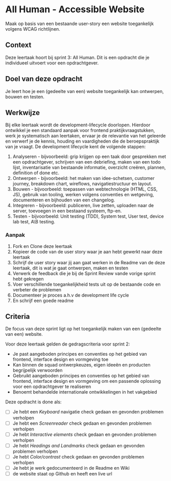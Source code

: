 # All Human - Accessible Website

Maak op basis van een bestaande user-story een website toegankelijk volgens WCAG richtlijnen.
 
## Context

Deze leertaak hoort bij sprint 3: All Human. Dit is een opdracht die je individueel uitvoert voor een opdrachtgever.

## Doel van deze opdracht

Je leert hoe je een (gedeelte van een) website toegankelijk kan ontwerpen, bouwen en testen.

## Werkwijze

Bij elke leertaak wordt de development-lifecycle doorlopen. Hierdoor ontwikkel je een standaard aanpak voor frontend praktijkvraagstukken, werk je systematisch aan leertaken, ervaar je de relevantie van het geleerde en verwerf je de kennis, houding en vaardigheden die de beroepspraktijk van je vraagt.
De development lifecycle kent de volgende stappen:

1. Analyseren - bijvoorbeeld: grip krijgen op een taak door gesprekken met een opdrachtgever, schrijven van een debriefing, maken van een todo lijst, inventarisatie van bestaande informatie, overzicht creëren, plannen, definition of done etc.
2. Ontwerpen - bijvoorbeeld: het maken van idee-schetsen, customer journey, breakdown chart, wireflows, navigatiestructuur en layout.
3. Bouwen - bijvoorbeeld: toepassen van webtechnologie (HTML, CSS, JS), gebruik van tooling, werken volgens conventies en wetgeving, documenteren en bijhouden van een changelog.
4. Integreren - bijvoorbeeld: publiceren, live zetten, uploaden naar de server, toevoegen in een bestaand systeem, ftp-en.
5. Testen - bijvoorbeeld: Unit testing (TDD), System test, User test, device lab test, A\B testing.

### Aanpak

1. Fork en Clone deze leertaak
2. Kopieer de code van de user story waar je aan hebt gewerkt naar deze leertaak
3. Schrijf de user story waar jij aan gaat werken in de Readme van de deze leertaak, dit is wat je gaat ontwerpen, maken en testen
4. Verwerk de feedback die je bij de Sprint Review vande vorige sprint hebt gekregen
5. Voer verschillende toegankelijkheid tests uit op de bestaande code en verbeter de problemen
6. Documenteer je proces a.h.v de development life cycle
7. En schrijf een goede readme

## Criteria

De focus van deze sprint ligt op het toegankelijk maken van een (gedeelte van een) website.

Voor deze leertaak gelden de gedragscriteria voor sprint 2: 
* Je past aangeboden principes en conventies op het gebied van frontend, interface design en vormgeving toe
* Kan binnen de squad ontwerpkeuzes, eigen ideeën en producten begrijpelijk verwoorden
* Gebruikt aangeboden principes en conventies op het gebied van frontend, interface design en vormgeving om een passende oplossing voor een opdrachtgever te realiseren
* Benoemt behandelde internationale ontwikkelingen in het vakgebied

Deze opdracht is done als:
- [ ] Je hebt een _Keyboard_ navigatie check gedaan en gevonden problemen verholpen
- [ ] Je hebt een _Screenreader_ check gedaan en gevonden problemen verholpen
- [ ] Je hebt _Interactive elements_ check gedaan en gevonden problemen verholpen
- [ ] Je hebt _Headings and Landmarks_ check gedaan en gevonden problemen verholpen
- [ ] Je hebt _Color/contrast_ check gedaan en gevonden problemen verholpen
- [ ] Je hebt je werk gedocumenteerd in de Readme en Wiki 
- [ ] de website staat op Github en heeft een live url

